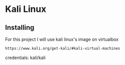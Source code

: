 # Kali Linux

## Installing

For this project I will use kali linux's image on virtualbox

    https://www.kali.org/get-kali/#kali-virtual-machines

credentials: kali/kali
